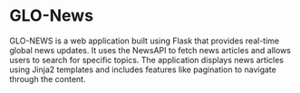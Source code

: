 # GLO-News
GLO-NEWS is a web application built using Flask that provides real-time global news updates. It uses the NewsAPI to fetch news articles and allows users to search for specific topics. The application displays news articles using Jinja2 templates and includes features like pagination to navigate through the content.
